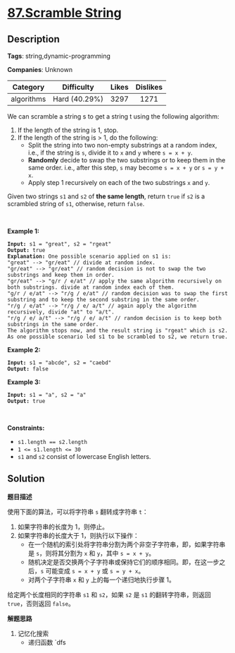 # [87.Scramble String](https://leetcode.com/problems/scramble-string/description/)

## Description

**Tags**: string,dynamic-programming

**Companies**: Unknown

|  Category  |  Difficulty   | Likes | Dislikes |
| :--------: | :-----------: | :---: | :------: |
| algorithms | Hard (40.29%) | 3297  |   1271   |

<p>We can scramble a string s to get a string t using the following algorithm:</p>
<ol>
  <li>If the length of the string is 1, stop.</li>
  <li>If the length of the string is &gt; 1, do the following:
  <ul>
    <li>Split the string into two non-empty substrings at a random index, i.e., if the string is <code>s</code>, divide it to <code>x</code> and <code>y</code> where <code>s = x + y</code>.</li>
    <li><strong>Randomly</strong>&nbsp;decide to swap the two substrings or to keep them in the same order. i.e., after this step, <code>s</code> may become <code>s = x + y</code> or <code>s = y + x</code>.</li>
    <li>Apply step 1 recursively on each of the two substrings <code>x</code> and <code>y</code>.</li>
  </ul>
  </li>
</ol>
<p>Given two strings <code>s1</code> and <code>s2</code> of <strong>the same length</strong>, return <code>true</code> if <code>s2</code> is a scrambled string of <code>s1</code>, otherwise, return <code>false</code>.</p>
<p>&nbsp;</p>
<p><strong class="example">Example 1:</strong></p>
<pre><code><strong>Input:</strong> s1 = &quot;great&quot;, s2 = &quot;rgeat&quot;
<strong>Output:</strong> true
<strong>Explanation:</strong> One possible scenario applied on s1 is:
&quot;great&quot; --&gt; &quot;gr/eat&quot; // divide at random index.
&quot;gr/eat&quot; --&gt; &quot;gr/eat&quot; // random decision is not to swap the two substrings and keep them in order.
&quot;gr/eat&quot; --&gt; &quot;g/r / e/at&quot; // apply the same algorithm recursively on both substrings. divide at random index each of them.
&quot;g/r / e/at&quot; --&gt; &quot;r/g / e/at&quot; // random decision was to swap the first substring and to keep the second substring in the same order.
&quot;r/g / e/at&quot; --&gt; &quot;r/g / e/ a/t&quot; // again apply the algorithm recursively, divide &quot;at&quot; to &quot;a/t&quot;.
&quot;r/g / e/ a/t&quot; --&gt; &quot;r/g / e/ a/t&quot; // random decision is to keep both substrings in the same order.
The algorithm stops now, and the result string is &quot;rgeat&quot; which is s2.
As one possible scenario led s1 to be scrambled to s2, we return true.</code></pre>
<p><strong class="example">Example 2:</strong></p>
<pre><code><strong>Input:</strong> s1 = &quot;abcde&quot;, s2 = &quot;caebd&quot;
<strong>Output:</strong> false</code></pre>
<p><strong class="example">Example 3:</strong></p>
<pre><code><strong>Input:</strong> s1 = &quot;a&quot;, s2 = &quot;a&quot;
<strong>Output:</strong> true</code></pre>
<p>&nbsp;</p>
<p><strong>Constraints:</strong></p>
<ul>
  <li><code>s1.length == s2.length</code></li>
  <li><code>1 &lt;= s1.length &lt;= 30</code></li>
  <li><code>s1</code> and <code>s2</code> consist of lowercase English letters.</li>
</ul>

## Solution

**题目描述**

使用下面的算法，可以将字符串 `s` 翻转成字符串 `t`：

1. 如果字符串的长度为 1，则停止。
2. 如果字符串的长度大于 1，则执行以下操作：
   - 在一个随机的索引处将字符串分割为两个非空子字符串，即，如果字符串是 `s`，则将其分割为 `x` 和 `y`，其中 `s = x + y`。
   - 随机决定是否交换两个子字符串或保持它们的顺序相同。即，在这一步之后，`s` 可能变成 `s = x + y` 或 `s = y + x`。
   - 对两个子字符串 `x` 和 `y` 上的每一个递归地执行步骤 1。

给定两个长度相同的字符串 `s1` 和 `s2`，如果 `s2` 是 `s1` 的翻转字符串，则返回 `true`，否则返回 `false`。

**解题思路**

1. 记忆化搜索
   - 递归函数 `dfs
